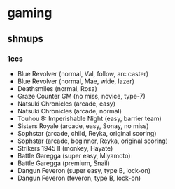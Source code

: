 # gaming

## shmups

### 1ccs
- Blue Revolver (normal, Val, follow, arc caster)
- Blue Revolver (normal, Mae, wide, lazer)
- Deathsmiles (normal, Rosa)
- Graze Counter GM (no miss, novice, type-7)
- Natsuki Chronicles (arcade, easy)
- Natsuki Chronicles (arcade, normal)
- Touhou 8: Imperishable Night (easy, barrier team)
- Sisters Royale (arcade, easy, Sonay, no miss)
- Sophstar (arcade, child, Reyka, original scoring)
- Sophstar (arcade, beginner, Reyka, original scoring)
- Strikers 1945 II (monkey, Hayate)
- Battle Garegga (super easy, Miyamoto)
- Battle Garegga (premium, Snail)
- Dangun Feveron (super easy, type B, lock-on)
- Dangun Feveron (feveron, type B, lock-on)
